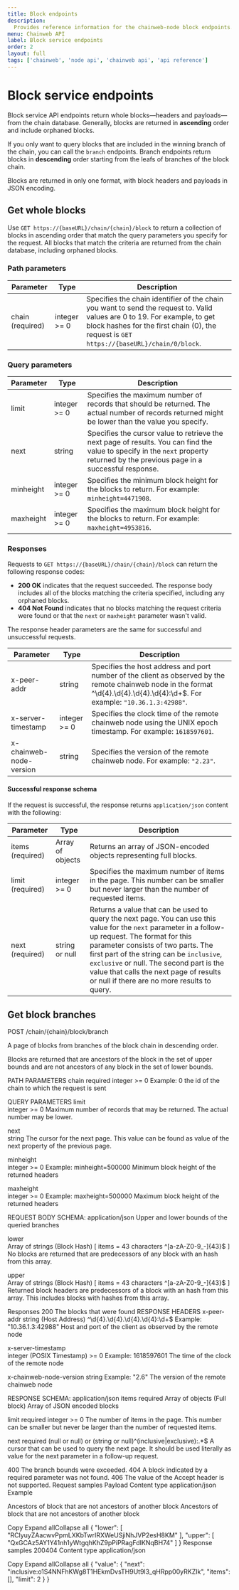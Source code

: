 ```yaml
---
title: Block endpoints
description:
  Provides reference information for the chainweb-node block endpoints.
menu: Chainweb API
label: Block service endpoints
order: 2
layout: full
tags: ['chainweb', 'node api', 'chainweb api', 'api reference']
---
```


# Block service endpoints

Block service API endpoints return whole blocks—headers and payloads—from the chain database.
Generally, blocks are returned in **ascending** order and include orphaned blocks.

If you only want to query blocks that are included in the winning branch of the chain, you can call the `branch` endpoints.
Branch endpoints return blocks in **descending** order starting from the leafs of branches of the block chain.

Blocks are returned in only one format, with block headers and payloads in JSON encoding.

## Get whole blocks

Use `GET https://{baseURL}/chain/{chain}/block` to return a collection of blocks in ascending order that match the query parameters you specify for the request. 
All blocks that match the criteria are returned from the chain database, including orphaned blocks.

### Path parameters

| Parameter | Type | Description
| --------- | ---- | -----------
| chain (required) | integer >= 0 | Specifies the chain identifier of the chain you want to send the request to. Valid values are 0 to 19. For example, to get block hashes for the first chain (0), the request is `GET https://{baseURL}/chain/0/block`.

### Query parameters

| Parameter | Type | Description
| --------- | ---- | -----------
| limit | integer >= 0 | Specifies the maximum number of records that should be returned. The actual number of records returned might be lower than the value you specify.
| next | string | Specifies the cursor value to retrieve the next page of results. You can find the value to specify in the `next` property returned by the previous page in a successful response.
| minheight	| integer >= 0 | Specifies the minimum block height for the blocks to return. For example: `minheight=4471908`.
| maxheight | integer >= 0 | Specifies the maximum block height for the blocks to return. For example: `maxheight=4953816`.

### Responses

Requests to `GET https://{baseURL}/chain/{chain}/block` can return the following response codes:

- **200 OK** indicates that the request succeeded. The response body includes all of the blocks matching the criteria specified, including any orphaned blocks.
- **404 Not Found** indicates that no blocks matching the request criteria were found or that the `next` or `maxheight` parameter wasn't valid.

The response header parameters are the same for successful and unsuccessful requests.

| Parameter | Type | Description
| --------- | ---- | -----------
| x-peer-addr	| string | Specifies the host address and port number of the client as observed by the remote chainweb node in the format ^\d{4}.\d{4}.\d{4}.\d{4}:\d+$. For example: `"10.36.1.3:42988"`.
| x-server-timestamp | integer >= 0 | Specifies the clock time of the remote chainweb node using the UNIX epoch timestamp. For example: `1618597601`.
| x-chainweb-node-version	| string | Specifies the version of the remote chainweb node. For example: `"2.23"`.

#### Successful response schema

If the request is successful, the response returns `application/json` content with the following:

| Parameter | Type | Description
| --------- | ---- | -----------
| items (required) | Array of objects | Returns an array of JSON-encoded objects representing full blocks. 
| limit (required) | integer >= 0 | Specifies the maximum number of items in the page. This number can be smaller but never larger than the number of requested items.
| next (required) | string or null | Returns a value that can be used to query the next page. You can use this value for the `next` parameter in a follow-up request. The format for this parameter consists of two parts. The first part of the string can be `inclusive`, `exclusive` or null. The second part is the value that calls the next page of results or null if there are no more results to query.

## Get block branches

POST
/chain/{chain}/block/branch





A page of blocks from branches of the block chain in descending order.

Blocks are returned that are ancestors of the block in the set of upper bounds and are not ancestors of any block in the set of lower bounds.

PATH PARAMETERS
chain
required
integer >= 0
Example: 0
the id of the chain to which the request is sent

QUERY PARAMETERS
limit	
integer >= 0
Maximum number of records that may be returned. The actual number may be lower.

next	
string
The cursor for the next page. This value can be found as value of the next property of the previous page.

minheight	
integer >= 0
Example: minheight=500000
Minimum block height of the returned headers

maxheight	
integer >= 0
Example: maxheight=500000
Maximum block height of the returned headers

REQUEST BODY SCHEMA: application/json
Upper and lower bounds of the queried branches

lower	
Array of strings (Block Hash) [ items = 43 characters ^[a-zA-Z0-9_-]{43}$ ]
No blocks are returned that are predecessors of any block with an hash from this array.

upper	
Array of strings (Block Hash) [ items = 43 characters ^[a-zA-Z0-9_-]{43}$ ]
Returned block headers are predecessors of a block with an hash from this array. This includes blocks with hashes from this array.

Responses
200 The blocks that were found
RESPONSE HEADERS
x-peer-addr	
string (Host Address) ^\d{4}.\d{4}.\d{4}.\d{4}:\d+$
Example: "10.36.1.3:42988"
Host and port of the client as observed by the remote node

x-server-timestamp	
integer (POSIX Timestamp) >= 0
Example: 1618597601
The time of the clock of the remote node

x-chainweb-node-version	
string
Example: "2.6"
The version of the remote chainweb node

RESPONSE SCHEMA: application/json
items
required
Array of objects (Full block)
Array of JSON encoded blocks

limit
required
integer >= 0
The number of items in the page. This number can be smaller but never be larger than the number of requested items.

next
required
(null or null) or (string or null)^(inclusive|exclusive):.*$
A cursor that can be used to query the next page. It should be used literally as value for the next parameter in a follow-up request.

400 The branch bounds were exceeded.
404 A block indicated by a required parameter was not found.
406 The value of the Accept header is not supported.
Request samples
Payload
Content type
application/json
Example

Ancestors of block that are not ancestors of another block
Ancestors of block that are not ancestors of another block

Copy
Expand allCollapse all
{
"lower": [
"RClyuyZAacwvPpmLXKbTwrIRXWeUSjiNhJVP2esH8KM"
],
"upper": [
"QxGCAz5AY1Y41nh1yWtgqhKhZ9pPiPRagFdIKNqBH74"
]
}
Response samples
200404
Content type
application/json

Copy
Expand allCollapse all
{
"value": {
"next": "inclusive:o1S4NNFhKWg8T1HEkmDvsTH9Ut9l3_qHRpp00yRKZIk",
"items": [],
"limit": 2
}
}
